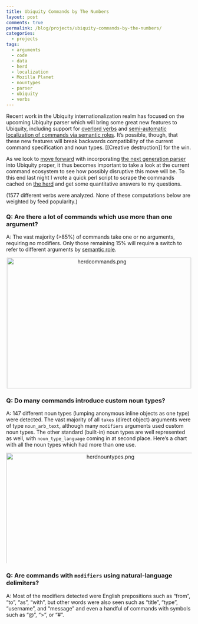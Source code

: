 ```yaml
---
title: Ubiquity Commands by The Numbers
layout: post
comments: true
permalink: /blog/projects/ubiquity-commands-by-the-numbers/
categories:
  - projects
tags:
  - arguments
  - code
  - data
  - herd
  - localization
  - Mozilla Planet
  - nountypes
  - parser
  - ubiquity
  - verbs
---
```

Recent work in the Ubiquity internationalization realm has focused on the upcoming Ubiquity parser which will bring some great new features to Ubiquity, including support for [overlord verbs][1] and [semi-automatic localization of commands via semantic roles][2]. It&#8217;s possible, though, that these new features will break backwards compatibility of the current command specification and noun types. [[Creative destruction]] for the win.

As we look to [move forward][3] with incorporating [the next generation parser][4] into Ubiquity proper, it thus becomes important to take a look at the current command ecosystem to see how possibly disruptive this move will be. To this end last night I wrote a quick perl script to scrape the commands cached on [the herd][5] and get some quantitative answers to my questions.

<!--more-->

(1577 different verbs were analyzed. None of these computations below are weighted by feed popularity.)

### Q: Are there a lot of commands which use more than one argument?

A: The vast majority (>85%) of commands take one or no arguments, requiring no modifiers. Only those remaining 15% will require a switch to refer to different arguments by [semantic role][2].

<center>
  <img src="http://mitcho.com/blog/wp-content/uploads/2009/03/herdcommands.png" alt="herdcommands.png" border="0" width="500" height="355" />
</center>

### Q: Do many commands introduce custom noun types?

A: 147 different noun types (lumping anonymous inline objects as one type) were detected. The vast majority of all `takes` (direct object) arguments were of type `noun_arb_text`, although many `modifiers` arguments used custom noun types. The other standard (built-in) noun types are well represented as well, with `noun_type_language` coming in at second place. Here&#8217;s a chart with all the noun types which had more than one use.

<div style='overflow-y: auto; max-height: 300px;'>
  <center>
    <img src="http://mitcho.com/blog/wp-content/uploads/2009/03/herdnountypes1.png" alt="herdnountypes.png" border="0" width="550" height="846" />
  </center>
</div>

### Q: Are commands with `modifiers` using natural-language delimiters?

A: Most of the modifiers detected were English prepositions such as &#8220;from&#8221;, &#8220;to&#8221;, &#8220;as&#8221;, &#8220;with&#8221;, but other words were also seen such as &#8220;title&#8221;, &#8220;type&#8221;, &#8220;username&#8221;, and &#8220;message&#8221; and even a handful of commands with symbols such as &#8220;@&#8221;, &#8220;>&#8221;, or &#8220;#&#8221;.

 [1]: http://jonoscript.wordpress.com/2009/01/24/overlord-verbs-a-proposal/
 [2]: http://mitcho.com/blog/projects/writing-commands-with-semantic-roles/
 [3]: http://groups.google.com/group/ubiquity-i18n/browse_thread/thread/22fa223f43ef6262
 [4]: http://mitcho.com/code/ubiquity/parser-demo/
 [5]: http://ubiquity.mozilla.com/herd/
